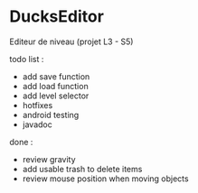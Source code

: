 # DucksEditor
Editeur de niveau (projet L3 - S5)

todo list :
- add save function
- add load function
- add level selector
- hotfixes
- android testing
- javadoc

done :
- review gravity
- add usable trash to delete items
- review mouse position when moving objects
